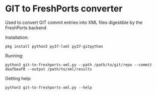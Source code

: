 GIT to FreshPorts converter
===========================

Used to convert GIT commit entries into XML files digestible by the FreshPorts backend

Installation:
```shell script
pkg install python3 py37-lxml py37-gitpython
```

Running:
```shell script
python3 git-to-freshports-xml.py --path /path/to/git/repo --commit deafbeaf0 --output /path/to/xml/results
```

Getting help:
```shell script
python3 git-to-freshports-xml.py --help
```
